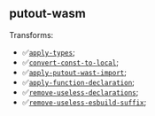 ## putout-wasm

Transforms:

- ✅[`apply-types`](https://putout.cloudcmd.io/#/gist/5e3f3260fcd10398c2249231ada8cb06/b28fa3069226fcf347926a25f43adfbd5aff75b1);
- ✅[`convert-const-to-local`](https://putout.cloudcmd.io/#/gist/6d8ad12a1ccfb0b36eee7a4a612ec574/c8bbab02a4844c7da1dbb59ac6f307b0b2ba93d4);
- ✅[`apply-putout-wast-import`](https://putout.cloudcmd.io/#/gist/17388f93e2ee59c99dc5dff60b799424/0e37752251b20d8aeabb6818196a623af8e153e3);
- ✅[`apply-function-declaration`](https://putout.cloudcmd.io/#/gist/b64d0e114b30b86d71253ff4ca5941d4/b615bbbb1e1d84eb1d009761a744503387e300f3);
- ✅[`remove-useless-declarations`](https://putout.cloudcmd.io/#/gist/309a5376cb7f05ae945ddd73233ba110/67a3df9179b22fd7617a8008bb49729f41e40992);
- ✅[`remove-useless-esbuild-suffix`](https://putout.cloudcmd.io/#/gist/c99566a7448b40b6473705749346693e/d148b9b36eabe9f24ec99e477cb546c7eb278541);
